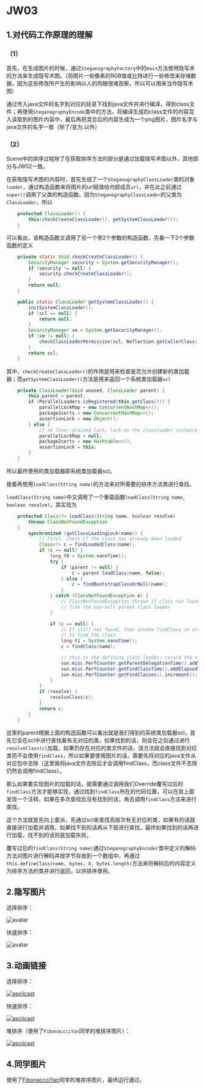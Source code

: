 # JW03

## 1.对代码工作原理的理解

### （1）

首先，在生成图片的时候，通过`SteganographyFactory`中的`main`方法使用隐写术的方法来生成隐写术图。（将图片一些像素的RGB值或比特进行一些修改来存储数据，因为这些修改所产生的影响以人的肉眼很难观察，所以可以用来当作隐写术图）

通过传入java文件的名字到对应的目录下找到java文件并进行编译，得到class文件；再使用`SteganographyEncode`类中的方法，将编译生成的class文件的内容混入读取到的图片内容中，最后再把混合后的内容生成为一个png图片，图片名字与java文件的名字一致（除了/变为.以外）

### （2）

Scene中的排序过程除了在获取排序方法的部分是通过加载隐写术图以外，其他部分与JW02一致。

在获取隐写术图的内容时，首先生成了一个`SteganographyClassLoader`类的对象`loader`，通过构造函数来将图片的url赋值给内部成员`url`，并在此之前通过`super()`调用了父类的构造函数。因为`SteganographyClassLoader`的父类为`ClassLoader`，所以

```java
	protected ClassLoader() {
    	this(checkCreateClassLoader(), getSystemClassLoader());
    }
```

可以看出，该构造函数又调用了另一个带2个参数的构造函数，先看一下2个参数函数的定义

```java
    private static Void checkCreateClassLoader() {
        SecurityManager security = System.getSecurityManager();
        if (security != null) {
            security.checkCreateClassLoader();
        }
        return null;
    }
```

```java
    public static ClassLoader getSystemClassLoader() {
        initSystemClassLoader();
        if (scl == null) {
            return null;
        }
        SecurityManager sm = System.getSecurityManager();
        if (sm != null) {
            checkClassLoaderPermission(scl, Reflection.getCallerClass());
        }
        return scl;
    }
```

其中，`checkCreateClassLoader()`的作用是用来检查是否允许创建新的类加载器；而`getSystemClassLoader()`方法是用来返回一个系统类加载器`scl`

```java
    private ClassLoader(Void unused, ClassLoader parent) {
        this.parent = parent;
        if (ParallelLoaders.isRegistered(this.getClass())) {
            parallelLockMap = new ConcurrentHashMap<>();
            package2certs = new ConcurrentHashMap<>();
            assertionLock = new Object();
        } else {
            // no finer-grained lock; lock on the classloader instance
            parallelLockMap = null;
            package2certs = new Hashtable<>();
            assertionLock = this;
        }
    }
```

所以最终使用的类加载器即系统类加载器scl。

接着再使用`loadClass(String name)`的方法来对所需要的排序方法类进行查找。

`loadClass(String name)`中又调用了一个重载函数`loadClass(String name, boolean resolve)`，其实现为

```java
    protected Class<?> loadClass(String name, boolean resolve)
        throws ClassNotFoundException
    {
        synchronized (getClassLoadingLock(name)) {
            // First, check if the class has already been loaded
            Class<?> c = findLoadedClass(name);
            if (c == null) {
                long t0 = System.nanoTime();
                try {
                    if (parent != null) {
                        c = parent.loadClass(name, false);
                    } else {
                        c = findBootstrapClassOrNull(name);
                    }
                } catch (ClassNotFoundException e) {
                    // ClassNotFoundException thrown if class not found
                    // from the non-null parent class loader
                }

                if (c == null) {
                    // If still not found, then invoke findClass in order
                    // to find the class.
                    long t1 = System.nanoTime();
                    c = findClass(name);

                    // this is the defining class loader; record the stats
                    sun.misc.PerfCounter.getParentDelegationTime().addTime(t1 - t0);
                    sun.misc.PerfCounter.getFindClassTime().addElapsedTimeFrom(t1);
                    sun.misc.PerfCounter.getFindClasses().increment();
                }
            }
            if (resolve) {
                resolveClass(c);
            }
            return c;
        }
    }
```

这里的parent根据上面的构造函数可以看出就是我们得到的系统类加载器scl，首先它会在scl中进行查找看有无对应的类，如果找到的话，则会在之后通过进行`resolveClass(c)`加载，如果仍存在对应的类文件的话，该方法就会直接找到对应类而不会使用`findClass`，所以如果要使用图片的话，需要先将对应的java文件从对应包中去除（这里我将java文件去除后才会调用findClass，而class文件不去除仍然会调用findClass）。

那么如果要实现图片的加载的话，就需要通过调用我们Override覆写过后的`findClass`方法才能够实现，通过找到`findClass`所在的代码位置，可以在其上面发现一个注释，如果在多次查找后没有找到的话，再去调用`findClass`方法来进行查找。

这个方法就是先向上委派，先通过scl来查找高层次有无对应的类，如果有的话就直接进行加载并调用，如果找不到的话再从下层进行查找，最终如果找到的话再进行加载，找不到的话则是加载失败。

覆写过后的`findClass(String name)`通过`SteganographyEncoder`类中定义的解码方法对图片进行解码并按字节存放到一个数组中，再通过`this.defineClass(name, bytes, 0, bytes.length)`方法来将解码后的内容定义为排序方法的类并进行返回，以供排序使用。

## 2.隐写图片

选择排序：

![avatar](../example.SelectSorter.png)

快速排序：

![avatar](../example.QuickSorter.png)

## 3.动画链接

选择排序：

[![asciicast](https://asciinema.org/a/439612.svg)](https://asciinema.org/a/439612)

快速排序：

[![asciicast](https://asciinema.org/a/439613.svg)](https://asciinema.org/a/439613)

堆排序（使用了`FibonaccciYan`同学的堆排序图片）：

[![asciicast](https://asciinema.org/a/439614.svg)](https://asciinema.org/a/439614)

## 4.同学图片

使用了[FibonaccciYan](https://github.com/jwork-2021/jw03-FibonaccciYan)同学的堆排序图片，最终运行通过。
